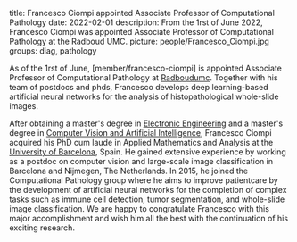 title: Francesco Ciompi appointed Associate Professor of Computational Pathology
date: 2022-02-01
description: From the 1rst of June 2022, Francesco Ciompi was appointed Associate Professor of Computational Pathology at the Radboud UMC.
picture: people/Francesco_Ciompi.jpg
groups: diag, pathology

As of the 1rst of June, [member/francesco-ciompi] is appointed Associate Professor of Computational Pathology at [Radboudumc](https://www.radboudumc.nl/patientenzorg). Together with his team of postdocs and phds, Francesco develops deep learning-based artificial neural networks for the analysis of histopathological whole-slide images.

After obtaining a master's degree in [Electronic Engineering](https://www.unipi.it/index.php/english) and a master's degree in [Computer Vision and Artificial Intelligence](https://www.uab.cat/web/universitat-autonoma-de-barcelona-1345467954774.html), Francesco Ciompi acquired his PhD cum laude in Applied Mathematics and Analysis at the [University of Barcelona](https://www.ub.edu/web/portal/en/), Spain. He gained extensive experience by working as a postdoc on computer vision and large-scale image classification in Barcelona and Nijmegen, The Netherlands. In 2015, he joined the Computational Pathology group where he aims to improve patientcare by the development of artificial neural networks for the completion of complex tasks such as immune cell detection, tumor segmentation, and whole-slide image classification. We are happy to congratulate Francesco with this major accomplishment and wish him all the best with the continuation of his exciting research. 
